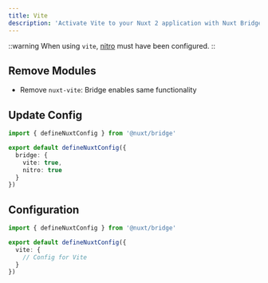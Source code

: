 ```yaml
---
title: Vite
description: 'Activate Vite to your Nuxt 2 application with Nuxt Bridge.'
---
```


::warning
When using `vite`, [nitro](/docs/3.x/bridge/nitro) must have been configured.
::

## Remove Modules

- Remove `nuxt-vite`: Bridge enables same functionality

## Update Config

```ts [nuxt.config.ts]
import { defineNuxtConfig } from '@nuxt/bridge'

export default defineNuxtConfig({
  bridge: {
    vite: true,
    nitro: true
  }
})
```

## Configuration

```ts [nuxt.config.ts]
import { defineNuxtConfig } from '@nuxt/bridge'

export default defineNuxtConfig({
  vite: {
    // Config for Vite
  }
})
```
